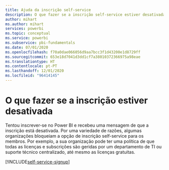```yaml
---
title: Ajuda da inscrição self-service
description: O que fazer se a inscrição self-service estiver desativada. Não consigo inscrever-me no serviço Power BI.
author: mihart
ms.author: mihart
services: powerbi
ms.topic: conceptual
ms.service: powerbi
ms.subservice: pbi-fundamentals
ms.date: 07/01/2020
ms.openlocfilehash: f70a0dae066056d9aa7bcc3f1d43200e1d8729ff
ms.sourcegitcommit: 653e18d7041d3dd1cf7a38010372366975a98eae
ms.translationtype: HT
ms.contentlocale: pt-PT
ms.lasthandoff: 12/01/2020
ms.locfileid: "96414145"
---
```

# <a name="what-to-do-if-sign-up-is-disabled"></a>O que fazer se a inscrição estiver desativada

Tentou inscrever-se no Power BI e recebeu uma mensagem de que a inscrição está desativada. Por uma variedade de razões, algumas organizações bloqueiam a opção de inscrição self-service para os membros.  Por exemplo, a sua organização pode ter uma política de que todas as licenças e subscrições são geridas por um departamento de TI ou suporte técnico centralizado, até mesmo as licenças gratuitas. 

[!INCLUDE[self-service-signup](../includes/self-service-signup-help.md)]